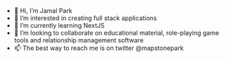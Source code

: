 - 👋 Hi, I’m Jamal Park
- 👀 I’m interested in creating full stack applications
- 🌱 I’m currently learning NextJS
- 💞️ I’m looking to collaborate on educational material, role-playing game tools and relationship management software
- 📫 The best way to reach me is on twitter @mapstonepark


